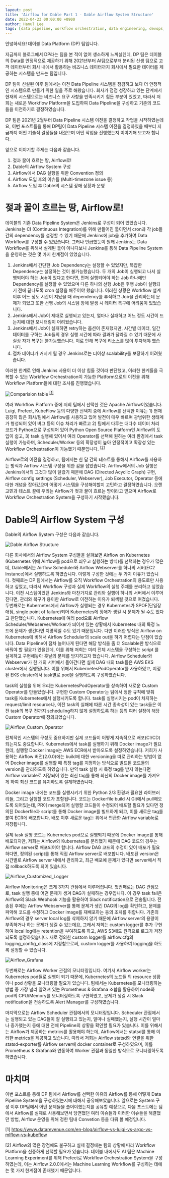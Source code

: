 ```yaml
---
layout: post
title: 'Airflow for Dable Part 1 - Dable Airflow System Structure'
date: 2022-04-23 00:00:00 +0900
author: Hanul Lee
tags: [data pipeline, workflow orchestration, data engineering, devops, airflow, kubernetes]
---
```


안녕하세요! 데이블 Data Platform (DP) 팀입니다.

지금까지 블로그에서 DP라는 팀을 본 적이 없어 생소하게 느끼실텐데, DP 팀은 데이블의 Data를 안정적으로 제공하기 위해 2021년부터 AI팀으로부터
분리된 신생 팀으로 고객 데이터부터 회사 내에서 활용하는 비즈니스 데이터까지 회사에서 필요한 데이터를 제공하는 시스템을 만드는 팀입니다.

DP 팀이 신설된 이후 팀에서는 이전 Data Pipeline 시스템을 점검하고 보다 더 안정적인 시스템으로 만들기 위한 일을 주로 해왔습니다. 회사가
점점 성장하고 있는 단계에서 현재의 시스템으로는 비즈니스 요구 사항을 만족시키기 힘든 부분이 있었고, 따라서 저희는 새로운 Workflow Platform을
도입하여 Data Pipeline을 구성하고 기존의 코드들을 이전하기로 결정하였습니다.

DP 팀은 2021년 2월부터 Data Pipeline 시스템 이전을 결정하고 작업을 시작하였는데요, 이번 포스트들을 통해 DP팀이 Data Pipeline 시스템 이전을
결정하였을 때부터 지금까지 어떤 기술적 결정들을 내렸으며 어떤 작업을 진행했는지 이야기해 보고자 합니다.

앞으로 이야기할 주제는 다음과 같습니다.

1. 젖과 꿀이 흐르는 땅, Airflow로!
2. Dable의 Airflow System 구성
3. Airflow에서 DAG 실행을 위한 Convention 정의
4. Airflow 도입 후의 이슈들 (Multi-timezone issue 등)
5. Airflow 도입 후 Dable의 시스템 장애 상황과 운영

# 젖과 꿀이 흐르는 땅, Airflow로!
데이블의 기존 Data Pipeline System은 Jenkins로 구성이 되어 있었습니다. Jenkins는 CI (Continuous Integration)를 위해 만들어진 툴이면서
cron과 각 job들 간의 dependency를 설정할 수 있기 때문에 Jenkins에 job을 추가하여 Data Workflow를 구성할 수 있었습니다.
그러나 언급했듯이 원래 Jenkins는 Data Workflow를 위해서 설계된 툴이 아니다보니 Jenkins를 통해 Data Pipeline System을 운영하는 것은 몇 가지
한계점이 있었습니다.

1. Jenkins에서 간단한 Job Dependency는 설정할 수 있었지만, 복잡한 Dependency는 설정하는 것이 불가능했습니다. 두 개의 Job이 실행되고 나서
실행되어야 하는 Job이 있다고 한다면, 먼저 실행되어야 하는 Job 하나에만 Dependency를 설정할 수 있었으며 다른 하나의 선행 Job은 후행 Job이
실행되기 전에 끝나도록 cron 설정을 해주어야 했습니다. 이러한 상황은 Workflow 설계 이후 어느 정도 시간이 지났을 때 dependency를 추적하고
Job을 관리하는데 문제가 되었고 또한 선행 Job의 시스템 장애 발생 시 데이터 복구에 어려움이 있었습니다.
2. Jenkins에서 Job이 제대로 실행되고 있는지, 얼마나 실패하고 어느 정도 시간이 드는지에 대한 모니터링이 어려웠습니다.
3. Jenkins에서 Job이 실패하면 retry하는 옵션이 존재했지만, 시간별 데이터, 일간 데이터를 구하는 Job들의 경우 실행 시간에 따라 결과가 달라질
수 있기 때문에 사실상 자가 복구는 불가능했습니다. 이로 인해 복구에 리소스를 많이 투자해야 했습니다.
4. 점차 데이터가 커지게 될 경우 Jenkins로는 더이상 scalability를 보장하기 어려웠습니다.

이러한 한계로 인해 Jenkins 사용이 더 이상 힘들 것이라 판단했고, 이러한 한계들을 극복할 수 있는 Workflow Orchestration이 가능한 Platform으로의
이전을 위해 Workflow Platform들에 대한 조사를 진행했습니다.

![Comparision table](/techblog/assets/images/2022-04-23-Airflow-for-Dable-Part-1/1.png) <sup>[[1]](#footnote_1)</sup>

여러 Workflow Platform 중에 저희 팀에서 선택한 것은 Apache Airflow이었습니다. Luigi, Prefect, KubeFlow 등의 다양한 선택지 중에
Airflow를 선택한 이유는 1) 현재 굉장히 많은 회사/팀에서 Airflow를 사용하고 있어 발전이 매우 빠르며 광범위한 생태계가 형성되어 있어 버그
등의 이슈 처리가 빠르고 2) 팀에서 다루는 대다수 데이터 처리 코드가 Python으로 구성되어 있어 Python Open Source Platform인 Airflow의 도입이
쉽고, 3) task 실행헤 있어서 여러 Operator를 선택해 원하는 여러 환경에서 task 실행이 가능하며, Scheduler/Worker 등의 확장성이 높아
안정적이고 확장성 있는 Workflow Orchestration이 가능했기 때문입니다. <sup>[[2]](#footnote_2)</sup>

Airflow로의 이전을 결정하고, 팀에서는 한 달 간의 테스트를 통해서 Airflow를 사용하는 방식과 Airflow 시스템 구성을 위한 감을 잡았습니다.
Airflow에서의 Job 실행은 Jenkins에서의 그것과 많이 달랐기 때문에 DAG (Directed Acyclic Graph) 구현, Airflow config settings
(Scheduler, Webserver), Job Executor, Operator 등에 대한 개념을 잡아갔으며 어떻게 시스템을 구성해야할지 고민하고 결정하였습니다.
오랜 고민과 테스트 끝에 우리는 Airflow가 젖과 꿀이 흐르는 땅이라고 믿으며 Airflow로 Workflow Orchestration System을 구성하기 시작했습니다.

# Dable의 Airflow System 구성
Dable의 Airflow System 구성은 다음과 같습니다.

![Dable Airflow Structure](/techblog/assets/images/2022-04-23-Airflow-for-Dable-Part-1/2.png)

다른 회사에서의 Airflow System 구성들을 살펴보면 Airflow on Kubernetes (Kubernetes 위에 Airflow를 pod으로 띄우고 실행하는 방식)를
선택하는 경우가 많은데, Dable에서는 Airflow Scheduler와 Airflow Webserver를 하나의 서버(EC2 Instance)에서 실행하도록 하였습니다.
이렇게 구성한 것에는 두 가지 이유가 있습니다. 첫째로는 DP 팀에서는 Airflow를 오직 Workflow Orchestration의 용도로만 사용하고 싶었고,
따라서 Workflow 구성과 실제 Workflow의 실행 주체를 분리하고 싶었습니다. 이전 시스템이었던 Jenkins와 마찬가지로 관리와 실행이 하나의
서버에서 이루어진다면, 관리와 복구가 용이한 Airflow로 이전하는 이유가 퇴색될 것으로 여겼습니다. 
두번째로는 Kubernetes에서 Airflow가 실행되는 경우 Kubernetes가 SPOF(단일장애점, single point of failure)되어 Kubernetes에 장애가
생길 시 문제가 될 수도 있다고 판단했습니다. Kubernetes에 여러 pod으로 Airflow Scheduler/Webserver/Worker가 띄어져 있는 상황에서
Kubernetes 내의 특정 노드에 문제가 생긴다면 치명적일 수도 있기 때문입니다.
다만 이러한 방식은 Airflow on Kubernetes에 비해서 Airflow Scheduler의 scale out을 하기 어렵다는 단점이 있습니다. Data Pipeline이
점차 늘어나게 된다면 해당 방식을 좀 더 Scalable한 방식으로 바꿔야 할 필요가 있을텐데, 이를 위해 저희는 미리 전체 시스템을 구성하는 script
를 설계하고 구현해놓아 훗날의 문제를 방지하고자 했습니다.
Airflow Scheduler와 Webserver가 한 개의 서버에서 돌아간다면 실제 DAG 내의 task들은 AWS EKS cluster에서 실행됩니다. 이를 위해서
KubernetesPodOperator를 사용하였고, 지정된 EKS cluster에서 task별로 pod을 실행하도록 구성하였습니다.

task의 실행을 위해 우리는 KubernetesPodOperator를 상속하여 새로운 Custom Operator를 만들었습니다. 구현한 Custom Operator는
팀에서 정한 규칙에 맞춰 task를 Kubernetes에서 실행시키도록 합니다. task를 실행시키는 pod이 차지하는 request/limit resource나, 이전
task의 실패에 따른 시간 종속성이 있는 task들은 이전 task의 복구 전까지 scheduling하지 않게 설정하도록 하는 등의 여러 설정이
해당 Custom Operator에 정의되었습니다.

![Airflow_Custom_Operator]()

전체적인 시스템의 구성도 중요하지만 실제 코드들이 어떻게 지속적으로 배포(CI/CD)되는지도 중요합니다. Kubernetes에서 task를 실행하기 위해
Docker image가 필요한데, 실행할 Docker image는 AWS ECR에서 받아오도록 설정하였습니다. 저희가 사용하는 Airflow 버전(2.0.0)에는
build에 대한 versioning을 따로 관리하는 방법이 없어 Docker image를 실행할 때 특정 tag를 지정하는 방식으로 빌드된 코드들의 version을
관리하도록 하였습니다.
만약 task 실행 시 특정 tag를 받지 않는다면 Airflow variable로 저장되어 있는 최신 tag를 통해 최신의 Docker image를 가져오게 하여
최신 코드를 유지하도록 설계하였습니다.

Docker image 내에는 코드를 실행시키기 위한 Python 2/3 환경과 필요한 라이브러리들, 그리고 실행할 코드가 포함됩니다. 코드는 Dockerfile
build 시 Git에서 pull해오도록 되어있는데, PR이 merge되어 실행할 코드들이 수정되어 배포할 필요가 있다면 정의된 Dockerfile과 script를
통해 Docker image를 빌드하게 되고, 이를 새로운 tag를 붙여 ECR에 배포합니다. 배포 이후 새로운 tag는 위에서 언급한 Airflow variable로
저장됩니다.

실제 task 실행 코드는 Kubernetes pod으로 실행되기 때문에 Docker image를 통해 배포되지만, 저희는 Airflow와 Kubernetes를 분리했기
때문에 DAG 코드의 경우는 Airflow server로 배포되어야 합니다. Airflow DAG 코드의 수정이 있어 배포가 필요하다면, 정의된 script를 통해
직접 Airflow server로 배포합니다. 배포된 version은 시간별로 Airflow server 내에서 관리하고, 최근 배포에 문제가 있다면 server에서 직접
rollback하도록 되어 있습니다.

![Airflow_Customized_Logger](/techblog/assets/images/2022-04-23-Airflow-for-Dable-Part-1/4.png)

Airflow Monitoring은 크게 3가지 관점에서 이루어집니다. 첫번째로는 DAG 관점으로, task 실행 중에 어떤 문제가 생겨 DAG가 실패하는 경우입니다.
이 경우 task fail은 Airflow의 Slack Webhook 기능을 활용하여 Slack notification으로 전송됩니다. 전송된 후에는 Airflow Webserver를
통해 문제가 생긴 DAG의 log를 확인하고, 문제를 파악해 코드를 수정하고 Docker image를 재배포하는 등의 조치를 취합니다.
기존의 Airflow의 경우 server local log를 삭제하지 않기 때문에 Airflow server의 용량이 부족하거나 하는 문제가 생길 수 있는데요, 그래서
저희는 custom logger를 추가 구현하여 local log에는 retention을 부여하도록 하고, AWS S3에도 원격으로 로그가 저장되도록 설정하였습니다.
새로 정의한 custom logger를 airflow.cfg의 logging_config_class에 지정함으로써, custom logger를 사용하여 logging을 하도록
설정할 수 있습니다.

![Airflow_Grafana](/techblog/assets/images/2022-04-23-Airflow-for-Dable-Part-1/5.png)

두번째로는 Airflow Worker 관점의 모니터링입니다. 여기서 Airflow worker는 Kubernetes pod들로 실행이 되기 때문에, Kubernetes의 노드들
의 resource 상황이나 pod 상황을 모니터링할 필요가 있습니다. 팀에서는 Kubernetes를 모니터링하는 방법 중 가장 널리 알려져 있는 Prometheus
& Grafana 조합을 활용하여 node와 pod의 CPU/Memory를 모니터링하도록 구현하였고, 문제가 생길 시 Slack notification을 전송하도록 Alert
Manager를 구성하였습니다.
  
마지막으로는 Airflow Scheduler 관점에서의 모니터링입니다. Scheduler 관점에서는 실행되고 있는 DAG들이 잘 실행되고 있는지, 얼마나 실패했는지,
실행 시간이 얼마나 증가했는지 등에 대한 전체 Pipeline의 상황을 확인할 필요가 있습니다. 이를 위해서는 Airflow가 제공하는 metrics를 활용해야
하는데, Airflow에서는 statsd를 통해 이러한 metrics을 제공하고 있습니다. 따라서 저희는 Airflow statsd와 연결을 위한 statsd-exporter를
Airflow server에 docker container로 구성하였으며, 이를 Prometheus & Grafana와 연동하여 Worker 관점과 동일한 방식으로 모니터링하도록
하였습니다.

# 마치며
이번 포스트를 통해 DP 팀에서 Airflow를 선택한 이유와 Airflow를 통해 어떻게 Data Pipeline System을 구성하였는지에 대해서 공유해보았습니다.
앞으로는 System 구성 이후 DP팀에서 어떤 문제들을 풀어야했는지를 공유할 예정으로, 다음 포스트에는 팀에서 Airflow를 실제로 사용해보면서 당면했던 여러
이슈들과 이러한 이슈들을 해결했던 방법, Airflow 운영을 위해 정한 팀내 Convetion 등을 다뤄 볼 예정입니다.


<a name="footnote_1">[1]</a> https://www.datarevenue.com/en-blog/airflow-vs-luigi-vs-argo-vs-mlflow-vs-kubeflow

<a name="footnote_2">[2]</a> Airflow의 많은 장점에도 불구하고 실제 결정에는 팀의 상황에 따라 Workflow Platform을 신중하게 선택할 필요가
있습니다. 데이블 내에서도 AI 팀은 Machine Learning Experiment를 위해 Prefect로 Workflow Orchestration System을 구성하였는데,
이는 Airflow 2.0.0에서는 Machine Learning Workflow를 구성하는 데에는 몇 가지 한계점이 존재했기 때문입니다.